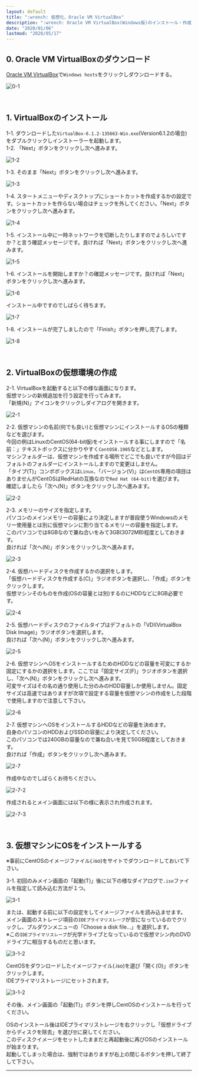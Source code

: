 ```yaml
---
layout: default
title: ":wrench: 仮想化、Oracle VM VirtualBox"
description: ":wrench: Oracle VM VirtualBox(Windows版)のインストール・作成"
date: "2020/01/06"
lastmod: "2020/05/17"
---
```


## 0. Oracle VM VirtualBoxのダウンロード

[Oracle VM VirtualBox](https://www.virtualbox.org/wiki/Downloads)で`Windows hosts`をクリックしダウンロードする。  

![0-1](Windows/VboxInstall1s.png)

<br />

## 1. VirtualBoxのインストール

1-1. ダウンロードした`VirtualBox-6.1.2-135663-Win.exe`(Version6.1.2の場合)をダブルクリックしインストーラーを起動します。  
1-2. 「Next」ボタンをクリックし次へ進みます。  

![1-2](Windows/VboxInstall2.png)  

1-3. そのまま「Next」ボタンをクリックし次へ進みます。  

![1-3](Windows/VboxInstall3.png)  

1-4. スタートメニューやディスクトップにショートカットを作成するかの設定です。ショートカットを作らない場合はチェックを外してください。「Next」ボタンをクリックし次へ進みます。  

![1-4](Windows/VboxInstall4.png)  

1-5. インストール中に一時ネットワークを切断したりしますのでよろしいですか？と言う確認メッセージです。良ければ「Next」ボタンをクリックし次へ進みます。  

![1-5](Windows/VboxInstall5.png)  

1-6. インストールを開始しますか？の確認メッセージです。良ければ「Next」ボタンをクリックし次へ進みます。  

![1-6](Windows/VboxInstall6.png)  

インストール中ですのでしばらく待ちます。  

![1-7](Windows/VboxInstall7.png)  

1-8. インストールが完了しましたので「Finish」ボタンを押し完了します。  

![1-8](Windows/VboxInstall8.png)  

<br />

## 2. VirtualBoxの仮想環境の作成

2-1. VirtualBoxを起動すると以下の様な画面になります。  
仮想マシンの新規追加を行う設定を行ってみます。  
「新規(N)」アイコンをクリックしダイアログを開きます。  

![2-1](Windows/VboxSetting1s.png)  

2-2. 仮想マシンの名前(何でも良い)と仮想マシンにインストールするOSの種類などを選びます。  
今回の例はLinuxのCentOS(64-bit版)をインストールする事にしますので「名前：」テキストボックスに分かりやすく`CentOS8.1905`などとします。  
マシンフォルダーは、仮想マシンを作成する場所でどこでも良いですが今回はデフォルトのフォルダーにインストールしますので変更はしません。  
「タイプ(T)」コンボボックスは`Linux`、「バージョン(V)」は`CentOS`専用の項目はありませんがCentOSはRedHatの互換なので`Red Hat (64-bit)`を選びます。  
確認しましたら「次へ(N)」ボタンをクリックし次へ進みます。  

![2-2](Windows/VboxSetting2.png)  

2-3. メモリーのサイズを指定します。  
パソコンのメインメモリーの容量により決定しますが普段使うWindowsのメモリー使用量とは別に仮想マシンに割り当てるメモリーの容量を指定します。  
このパソコンでは8GBなので兼ね合いをみて3GB(3072MB)程度としておきます。  
良ければ「次へ(N)」ボタンをクリックし次へ進みます。  

![2-3](Windows/VboxSetting3.png)  

2-4. 仮想ハードディスクを作成するかの選択をします。  
「仮想ハードディスクを作成する(C)」ラジオボタンを選択し、「作成」ボタンをクリックします。  
仮想マシンそのものを作成(OSの容量とは別)するのにHDDなどに8GB必要です。  

![2-4](Windows/VboxSetting4.png)  

2-5. 仮想ハードディスクのファイルタイプはデフォルトの「VDI(VirtualBox Disk Image)」ラジオボタンを選択します。  
良ければ「次へ(N)」ボタンをクリックし次へ進みます。  

![2-5](Windows/VboxSetting5.png)  

2-6. 仮想マシンへOSをインストールするためのHDDなどの容量を可変にするか固定にするかの選択をします。ここでは「固定サイズ(F)」ラジオボタンを選択し、「次へ(N)」ボタンをクリックし次へ進みます。  
可変サイズはその名の通り使用した分のみのHDD容量しか使用しません。固定サイズは高速ではありますが次項で設定する容量を仮想マシンの作成をした段階で使用しますので注意して下さい。  

![2-6](Windows/VboxSetting6.png)  

2-7. 仮想マシンへOSをインストールするHDDなどの容量を決めます。  
自身のパソコンのHDDおよびSSDの容量により決定してください。  
このパソコンでは240GBの容量なので兼ね合いを見て50GB程度としておきます。  
良ければ「作成」ボタンをクリックし次へ進みます。  

![2-7](Windows/VboxSetting7.png)  

作成中なのでしばらくお待ちください。  

![2-7-2](Windows/VboxSetting8s.png)  

作成されるとメイン画面には以下の様に表示され作成されます。  

![2-7-3](Windows/VboxSetting9s.png)  

<br />

## 3. 仮想マシンにOSをインストールする

※事前にCentOSのイメージファイル(.iso)をサイトでダウンロードしておいて下さい。  

3-1. 初回のみメイン画面の「起動(T)」後に以下の様なダイアログで`.iso`ファイルを指定して読み込む方法が１つ。  

![3-1](Windows/VboxSetting10s.png)  

または、起動する前に以下の設定をしてイメージファイルを読み込ませます。  
メイン画面のストレージ項目の`IDEプライマリスレーブ`が空になっているのでクリックし、プルダウンメニューの「Choose a disk file...」を選択します。  
※この`IDEプライマリスレーブ`が光学ドライブとなっているので仮想マシン内のDVDドライブに相当するものだと思います。  

![3-1-2](Windows/VboxSetting11.png)  

CentOSをダウンロードしたイメージファイル(.iso)を選び「開く(O)」ボタンをクリックします。  
IDEプライマリストレージにセットされます。  

![3-1-2](Windows/VboxSetting12.png)  

その後、メイン画面の「起動(T)」ボタンを押しCentOSのインストールを行ってください。  

OSのインストール後はIDEプライマリストレージを右クリックし「仮想ドライブからディスクを除去」を選び`空`に戻してください。  
このディスクイメージをセットしたままだと再起動後に再びOSのインストールが始まります。  
起動してしまった場合は、強制ではありますが右上の閉じるボタンを押して終了して下さい。  

* * *
